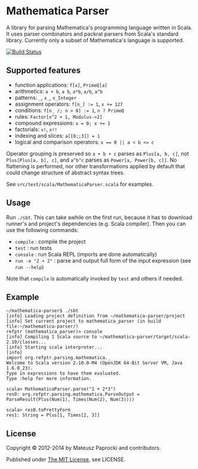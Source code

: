 Mathematica Parser
==================

A library for parsing Mathematica's programming language written in Scala.
It uses parser combinators and packrat parsers from Scala's standard library.
Currently only a subset of Mathematica's language is supported.

[![Build Status][travis]](https://travis-ci.org/mattpap/mathematica-parser)

Supported features
------------------

* function applications: `f[x]`, `PrimeQ[a]`
* arithmetics: `a + b`, `a b`, `a*b`, `a/b`, `a^b`
* patterns: `_`, `x_`, `x_Integer`
* assignment operators: `f[n_] := 1`, `x += 127`
* conditions: `f[n_ /; n > 0] := 1`, `n ? PrimeQ`
* rules: `Factor[x^2 + 1, Modulus->2]`
* compound expressions: `x = 0; x += 1`
* factorials: `x!`, `x!!`
* indexing and slices: `a[[0;;3]] = 1`
* logical and comparison operators: `x == 0 || a < b <= c`

Operator grouping is preserved so `a + b + c` parses as `Plus[a, b, c]`, not
`Plus[Plus[a, b], c]`, and `a^b^c` parses as `Power[a, Power[b, c]]`. No
flattening is performed, nor other transformations applied by default that could
change structure of abstract syntax trees.

See `src/test/scala/MathematicaParser.scala` for examples.

Usage
-----

Run `./sbt`. This can take awhile on the first run, because it has to download
runner's and project's dependencies (e.g. Scala compiler). Then you can use the
following commands:

* `compile`        : compile the project
* `test`           : run tests
* `console`        : run Scala REPL (imports are done automatically)
* `run -e "2 + 2"` : parse and output full form of the input expression (see `run --help`)

Note that `compile` is automatically invoked by `test` and others if needed.

Example
-------

```
~/mathematica-parser$ ./sbt
[info] Loading project definition from ~/mathematica-parser/project
[info] Set current project to mathematica_parser (in build file:~/mathematica-parser/)
refptr (mathematica_parser)> console
[info] Compiling 1 Scala source to ~/mathematica-parser/target/scala-2.10/classes...
[info] Starting scala interpreter...
[info]
import org.refptr.parsing.mathematica._
Welcome to Scala version 2.10.0-M4 (OpenJDK 64-Bit Server VM, Java 1.6.0_23).
Type in expressions to have them evaluated.
Type :help for more information.

scala> MathematicaParser.parse("1 + 2*3")
res0: org.refptr.parsing.mathematica.ParseOutput = ParseResult(Plus(Num(1), Times(Num(2), Num(3))))

scala> res0.toPrettyForm
res1: String = Plus[1, Times[2, 3]]
```

License
-------

Copyright &copy; 2012-2014 by Mateusz Paprocki and contributors.

Published under [The MIT License][license], see LICENSE.

[travis]: https://api.travis-ci.org/mattpap/mathematica-parser.png?branch=master
[license]: http://www.opensource.org/licenses/mit-license.php
